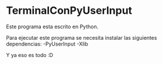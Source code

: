 # TerminalConPyUserInput

Este programa esta escrito en Python.

Para ejecutar este programa se necesita instalar las siguientes dependencias:
  -PyUserInput
  -Xlib
  
Y ya eso es todo :D

